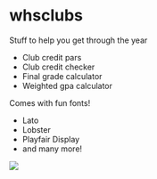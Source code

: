 # whsclubs
Stuff to help you get through the year
- Club credit pars
- Club credit checker
- Final grade calculator
- Weighted gpa calculator

Comes with fun fonts!
- Lato
- Lobster
- Playfair Display
- and many more!


<img src="https://i.imgur.com/pefKWwa.png">
